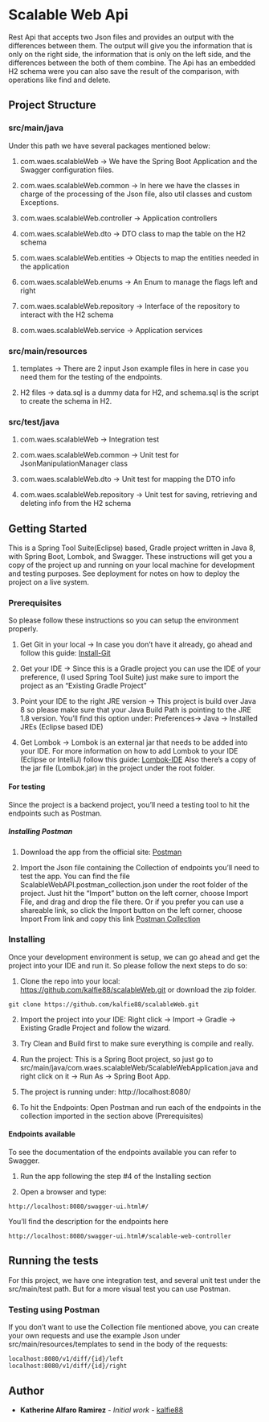 # Scalable Web Api

Rest Api that accepts two Json files and provides an output with the differences between them. The output will give you the information that is only on the right side, the information that is only on the left side, and the differences between the both of them combine.
The Api has an embedded H2 schema were you can also save the result of the comparison, with operations like find and delete.



## Project Structure

### src/main/java

Under this path we have several packages mentioned below:

1. com.waes.scalableWeb -> We have the Spring Boot Application and the Swagger configuration files.

2. com.waes.scalableWeb.common -> In here we have the classes in charge of the processing of the Json file, also util classes and custom Exceptions.

3. com.waes.scalableWeb.controller -> Application controllers

4. com.waes.scalableWeb.dto -> DTO class to map the table on the H2 schema

5. com.waes.scalableWeb.entities -> Objects to map the entities needed in the application

6. com.waes.scalableWeb.enums -> An Enum to manage the flags left and right 

7. com.waes.scalableWeb.repository -> Interface of the repository to interact with the H2 schema

8. com.waes.scalableWeb.service -> Application services 


### src/main/resources

1. templates -> There are 2 input Json example files in here in case you need them for the testing of the endpoints.

2. H2 files -> data.sql is a dummy data for H2, and schema.sql is the script to create the schema in H2.


### src/test/java

1. com.waes.scalableWeb -> Integration test

2. com.waes.scalableWeb.common -> Unit test for JsonManipulationManager class

3. com.waes.scalableWeb.dto -> Unit test for mapping the DTO info

4. com.waes.scalableWeb.repository -> Unit test for saving, retrieving and deleting info from the H2 schema



## Getting Started

This is a Spring Tool Suite(Eclipse) based, Gradle project written in Java 8, with Spring Boot, Lombok, and Swagger.
These instructions will get you a copy of the project up and running on your local machine for development and testing purposes. See deployment for notes on how to deploy the project on a live system.



### Prerequisites

So please follow these instructions so you can setup the environment properly.

1. Get Git in your local -> In case you don’t have it already, go ahead and follow this guide: [Install-Git](https://www.atlassian.com/git/tutorials/install-git)

2. Get your IDE -> Since this is a Gradle project you can use the IDE of your preference, (I used Spring Tool Suite) just make sure to import the project as an “Existing Gradle Project”

3. Point your IDE to the right JRE version -> This project is build over Java 8 so please make sure that your Java Build Path is pointing to the JRE 1.8 version. You’ll find this option under: Preferences-> Java -> Installed JREs (Eclipse based IDE)

4. Get Lombok -> Lombok is an external jar that needs to be added into your IDE. For more information on how to add Lombok to your IDE (Eclipse or IntelliJ) follow this guide: [Lombok-IDE](https://www.baeldung.com/lombok-ide) Also there’s a copy of the jar file (Lombok.jar) in the project under the root folder.


#### For testing

Since the project is a backend project, you’ll need a testing tool to hit the endpoints such as Postman. 


##### Installing Postman

1. Download the app from the official site: [Postman](https://www.getpostman.com/downloads/)

2. Import the Json file containing the Collection of endpoints you’ll need to test the app. You can find the file ScalableWebAPI.postman_collection.json under the root folder of the project. Just hit the “Import” button on the left corner, choose Import File, and drag and drop the file there. Or if you prefer you can use a shareable link, so click the Import button on the left corner, choose Import From link and copy this link [Postman Collection](https://www.getpostman.com/collections/ed7ad3576d48fec01248)



### Installing

Once your development environment is setup, we can go ahead and get the project into your IDE and run it. So please follow the next steps to do so:

1. Clone the repo into your local: https://github.com/kalfie88/scalableWeb.git or download the zip folder.

```
git clone https://github.com/kalfie88/scalableWeb.git
```

2. Import the project into your IDE: Right click -> Import -> Gradle -> Existing Gradle Project and follow the wizard.

3. Try Clean and Build first to make sure everything is compile and really. 

4. Run the project: This is a Spring Boot project, so just go to src/main/java/com.waes.scalableWeb/ScalableWebApplication.java and right click on it -> Run As -> Spring Boot App.

5. The project is running under: http://localhost:8080/

6. To hit the Endpoints: Open Postman and run each of the endpoints in the collection imported in the section above (Prerequisites)


#### Endpoints available 

To see the documentation of the endpoints available you can refer to Swagger.

1. Run the app following the step #4 of the Installing section

2. Open a browser and type:

```
http://localhost:8080/swagger-ui.html#/

```

You’ll find the description for the endpoints here

```
http://localhost:8080/swagger-ui.html#/scalable-web-controller

```



## Running the tests

For this project, we have one integration test, and several unit test under the src/main/test path.
But for a more visual test you can use Postman.


### Testing using Postman

If you don’t want to use the Collection file mentioned above, you can create your own requests and use the example Json under src/main/resources/templates to send in the body of the requests: 

```
localhost:8080/v1/diff/{id}/left
localhost:8080/v1/diff/{id}/right

```



## Author

* **Katherine Alfaro Ramirez** - *Initial work* - [kalfie88](https://github.com/kalfie88)
